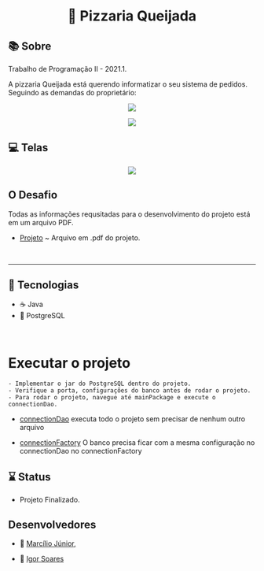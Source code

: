 <h1 align="center">
	🍕 Pizzaria Queijada 
</h1> 

## 📚 Sobre

Trabalho de Programação II - 2021.1.

A pizzaria Queijada está querendo informatizar o seu sistema de pedidos. Seguindo as demandas do proprietário:

<p align="center">
<img src=https://github.com/isobrrj/Pizzaria_queijada/blob/main/images/R01.png/>
</p>

<p align="center">
<img src=https://github.com/isobrrj/Pizzaria_queijada/blob/main/images/R02.png/>
</p>

## 💻 Telas
<p align="center">
<img src=https://github.com/isobrrj/Pizzaria_queijada/blob/main/images/sendGit.png/>
</p>

## O Desafio 
<p>
Todas as informações requsitadas para o desenvolvimento do projeto está em um arquivo PDF.
</p>

- [Projeto](https://github.com/isobrrj/Pizzaria_queijada/blob/main/Pizzaria%20Queijada.pdf) ~ Arquivo em .pdf do projeto.


<p>&nbsp;&nbsp;</p>

---

## 🚀 Tecnologias


- ☕ Java
- 🐘 PostgreSQL

<p>&nbsp;&nbsp;</p>


# Executar o projeto
``` 
- Implementar o jar do PostgreSQL dentro do projeto.
- Verifique a porta, configurações do banco antes de rodar o projeto.
- Para rodar o projeto, navegue até mainPackage e execute o connectionDao.
```
- [connectionDao](https://github.com/isobrrj/Pizzaria_queijada/blob/main/Pizzaria_Queijada/src/mainPackage/connectionDao.java) executa todo o projeto sem precisar de nenhum outro arquivo

- [connectionFactory](https://github.com/isobrrj/Pizzaria_queijada/blob/main/Pizzaria_Queijada/src/mainPackage/connectionFactory.java)  O banco precisa ficar com a mesma configuração no connectionDao no connectionFactory


## ⌛ Status

- Projeto Finalizado.

## Desenvolvedores

- 👦 [Marcílio Júnior](https://github.com/MJr0019), 

- 👦 [Igor Soares](https://github.com/isobrrj)
